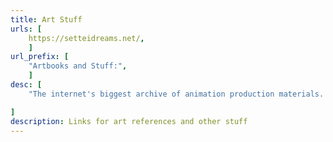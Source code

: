 ```yaml
---
title: Art Stuff
urls: [
    https://setteidreams.net/,
    ]
url_prefix: [
    "Artbooks and Stuff:", 
    ]
desc: [
    "The internet's biggest archive of animation production materials. Here you'll find model sheets, cel sketches, storyboards and other animation-related goodies.",

]
description: Links for art references and other stuff
---
```


